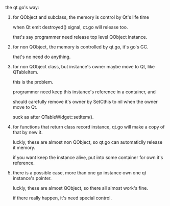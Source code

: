 the qt.go's way:

1. for QObject and subclass, the memory is control by Qt's life time

    when Qt emit destroyed() signal, qt.go will release too.
    
    that's say programmer need release top level QObject instance. 

2. for non QObject, the memory is controlled by qt.go, it's go's GC. 

    that's no need do anything.

3. for non QObject class, but instance's owner maybe move to Qt, like QTableItem.

    this is the problem.
    
    programmer need keep this instance's reference in a container, and 
    
    should carefully remove it's owner by SetCthis to nil when the owner move to Qt.
    
    suck as after QTableWidget::setItem().

4. for functions that return class record instance, qt.go will make a copy of that by new it.

    luckly, these are almost non QObject, so qt.go can automaticlly release it memory.
    
    if you want keep the instance alive, put into some container for own it's reference.

5. there is a possible case, more than one go instance own one qt instance's pointer.

    luckly, these are almost QObject, so there all almost work's fine.
    
    if there really happen, it's need special control.


